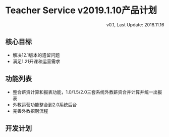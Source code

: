 # Teacher Service v2019.1.10产品计划

<link rel="stylesheet" href="https://yanwei.github.io/auto-number-title.css" />

<p align='right'>v0.1, Last Update: 2018.11.16</p>

## 核心目标

* 解决12.1版本的遗留问题
* 满足1.21开课和运营需求

## 功能列表

* 整合薪资计算和报表功能，1.0/1.5/2.0三套系统外教薪资合并计算并统一出报表
* 外教运营功能整合到2.0系统后台
* 完善外教招聘流程

## 开发计划

